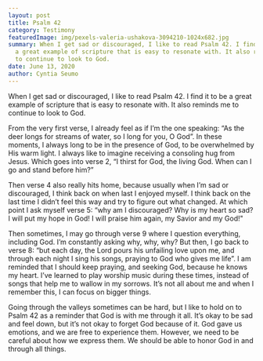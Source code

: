 ```yaml
---
layout: post
title: Psalm 42
category: Testimony
featuredImage: img/pexels-valeria-ushakova-3094210-1024x682.jpg
summary: When I get sad or discouraged, I like to read Psalm 42. I find it to be
  a great example of scripture that is easy to resonate with. It also reminds me
  to continue to look to God.
date: June 13, 2020
author: Cyntia Seumo
---
```

<p>
When I get sad or discouraged, I like to read <a>Psalm 42</a>. I find it to be a great example of scripture that is easy to resonate with. It also reminds me to continue to look to God.
</p>
<p>
From the very first verse, I already feel as if I’m the one speaking: “As the deer longs for streams of water, so I long for you, O God”. In these moments, I always long to be in the presence of God, to be overwhelmed by His warm light. I always like to imagine receiving a consoling hug from Jesus. Which goes into verse 2, “I thirst for God, the living God. When can I go and stand before him?”
</p>
<p>
Then verse 4 also really hits home, because usually when I’m sad or discouraged, I think back on when last I enjoyed myself. I think back on the last time I didn’t feel this way and try to figure out what changed. At which point I ask myself verse 5: “why am I discouraged? Why is my heart so sad? I will put my hope in God! I will praise him again, my Savior and my God!"
</p>
<p>
Then sometimes, I may go through verse 9 where I question everything, including God. I’m constantly asking why, why, why? But then, I go back to verse 8: “but each day, the Lord pours his unfailing love upon me, and through each night I sing his songs, praying to God who gives me life”. I am reminded that I should keep praying, and seeking God, because he knows my heart. I’ve learned to play worship music during these times, instead of songs that help me to wallow in my sorrows. It’s not all about me and when I remember this, I can focus on bigger things.
</p>
<p>
Going through the valleys sometimes can be hard, but I like to hold on to Psalm 42 as a reminder that God is with me through it all. It’s okay to be sad and feel down, but it’s not okay to forget God because of it. God gave us emotions, and we are free to experience them. However, we need to be careful about how we express them. We should be able to honor God in and through all things.
</p>